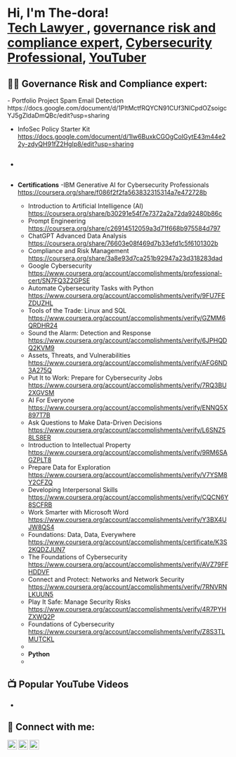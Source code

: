 <h1>Hi, I'm The-dora! <br/><a href="https://github.com/the-dora">Tech Lawyer </a>, <a href="www.linkedin.com/in/ivie-theodora-omobude-90940b234"> governance risk and compliance expert</a>, <a href="www.linkedin.com/in/ivie-theodora-omobude-90940b234"> Cybersecurity Professional</a>, <a href="https://www.youtube.com/@ivieomobude9016">YouTuber</a></h1>

<h2>👨‍💻 Governance Risk and Compliance expert:</h2>
- Portfolio Project Spam Email Detection https://docs.google.com/document/d/1PltMctfRQYCN91CUf3NlCpdOZsoigcYJ5gZldaDmQBc/edit?usp=sharing

- InfoSec Policy Starter Kit https://docs.google.com/document/d/1Iw6BuxkCGOgCoIGytE43m44e22y-zdyQH91fZ2HgIp8/edit?usp=sharing

- <b></b>
  - 
- <b>Certifications</b>
  -IBM Generative AI for Cybersecurity Professionals https://coursera.org/share/f086f2f2fa563832315314a7e472728b
  - Introduction to Artificial Intelligence (AI) https://coursera.org/share/b30291e54f7e7372a2a72da92480b86c
  - Prompt Engineering https://coursera.org/share/c26914512059a3d71f668b975584d797
  - ChatGPT Advanced Data Analysis https://coursera.org/share/76603e08f469d7b33efd1c5f6101302b
  - Compliance and Risk Management https://coursera.org/share/3a8e93d7ca251b92947a23d318283dad
  - Google Cybersecurity https://www.coursera.org/account/accomplishments/professional-cert/SN7FQ3Z2GPSE
  - Automate Cybersecurity Tasks with Python https://www.coursera.org/account/accomplishments/verify/9FU7FEZDUZHL
  - Tools of the Trade: Linux and SQL https://www.coursera.org/account/accomplishments/verify/GZMM6QRDHR24
  - Sound the Alarm: Detection and Response https://www.coursera.org/account/accomplishments/verify/6JPHQDQ2KVM9
  - Assets, Threats, and Vulnerabilities https://www.coursera.org/account/accomplishments/verify/AFG6ND3A275Q
  - Put It to Work: Prepare for Cybersecurity Jobs https://www.coursera.org/account/accomplishments/verify/7RQ3BU2XGVSM
  - AI For Everyone https://www.coursera.org/account/accomplishments/verify/ENNQ5X897T7B
  - Ask Questions to Make Data-Driven Decisions https://www.coursera.org/account/accomplishments/verify/L6SNZ58LS8ER
  - Introduction to Intellectual Property https://www.coursera.org/account/accomplishments/verify/9RM6SAGZPLT8
  - Prepare Data for Exploration https://www.coursera.org/account/accomplishments/verify/V7YSM8Y2CFZQ
  - Developing Interpersonal Skills https://www.coursera.org/account/accomplishments/verify/CQCN6Y8SCFRB
  - Work Smarter with Microsoft Word https://www.coursera.org/account/accomplishments/verify/Y3BX4UJW8QS4
  - Foundations: Data, Data, Everywhere https://www.coursera.org/account/accomplishments/certificate/K3S2KQDZJUN7
  - The Foundations of Cybersecurity https://www.coursera.org/account/accomplishments/verify/AVZ79FFHDDVF
  - Connect and Protect: Networks and Network Security https://www.coursera.org/account/accomplishments/verify/7RNVRNLKUUN5
  - Play It Safe: Manage Security Risks https://www.coursera.org/account/accomplishments/verify/4R7PYHZXWQ2P
  - Foundations of Cybersecurity https://www.coursera.org/account/accomplishments/verify/Z8S3TLMUTCKL
  - 
  - <b>Python</b>
  - 
<h2>📺 Popular YouTube Videos</h2>

- 

<h2> 🤳 Connect with me:</h2>

[<img align="left" alt="the-dora | YouTube" width="22px" src="https://cdn.jsdelivr.net/npm/simple-icons@v3/icons/youtube.svg" />][youtube]
[<img align="left" alt="the-dora | LinkedIn" width="22px" src="https://cdn.jsdelivr.net/npm/simple-icons@v3/icons/linkedin.svg" />][linkedin]
[<img align="left" alt="the-dora | Instagram" width="22px" src="https://cdn.jsdelivr.net/npm/simple-icons@v3/icons/instagram.svg" />][instagram]

[youtube]: https://www.youtube.com/@ivieomobude9016
[instagram]:https://www.instagram.com/th_odora/
[linkedin]: www.linkedin.com/in/ivie-theodora-omobude-90940b234

<!--
**The-dora/The-dora** is a ✨ _special_ ✨ repository because its `README.md` (this file) appears on your GitHub profile.

Here are some ideas to get you started:

- 🔭 I’m currently working on ...
- 🌱 I’m currently learning ...
- 👯 I’m looking to collaborate on ...
- 🤔 I’m looking for help with ...
- 💬 Ask me about ...
- 📫 How to reach me: ...
- 😄 Pronouns: ...
- ⚡ Fun fact: ...
-->
